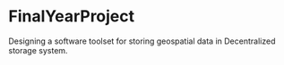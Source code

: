 # FinalYearProject
Designing a software toolset for storing geospatial data in Decentralized storage system.
